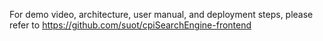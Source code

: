 For demo video, architecture, user manual, and deployment steps, please refer to https://github.com/suot/cpiSearchEngine-frontend
